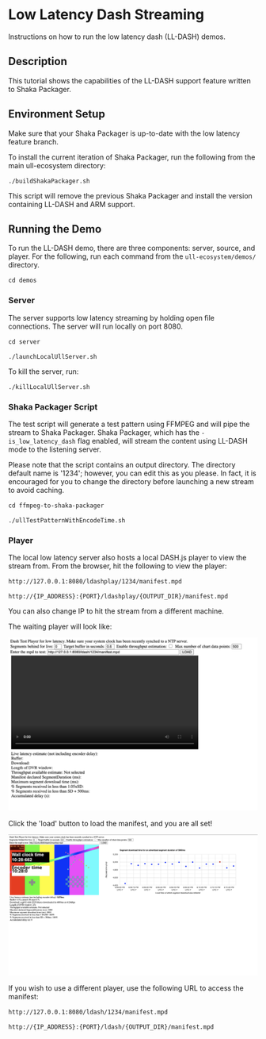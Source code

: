 # Low Latency Dash Streaming

Instructions on how to run the low latency dash (LL-DASH) demos.

## Description

This tutorial shows the capabilities of the LL-DASH support feature written to Shaka Packager.

## Environment Setup

Make sure that your Shaka Packager is up-to-date with the low latency feature branch. 

To install the current iteration of Shaka Packager, run the following from the main ull-ecosystem directory:

```
./buildShakaPackager.sh
```

This script will remove the previous Shaka Packager and install the version containing LL-DASH and ARM support. 

## Running the Demo

To run the LL-DASH demo, there are three components: server, source, and player. For the following, run each command from the `ull-ecosystem/demos/` directory.

```
cd demos
```

### Server
The server supports low latency streaming by holding open file connections. The server will run locally on port 8080.

```
cd server
```

```
./launchLocalUllServer.sh
```

To kill the server, run:
```
./killLocalUllServer.sh 
```

### Shaka Packager Script
The test script will generate a test pattern using FFMPEG and will pipe the stream to Shaka Packager. Shaka Packager, which has the `-is_low_latency_dash` flag enabled, will stream the content using LL-DASH mode to the listening server. 

Please note that the script contains an output directory. The directory default name is '1234'; however, you can edit this as you please. In fact, it is encouraged for you to change the directory before launching a new stream to avoid caching. 

```
cd ffmpeg-to-shaka-packager
```

```
./ullTestPatternWithEncodeTime.sh
```

### Player
The local low latency server also hosts a local DASH.js player to view the stream from. From the browser, hit the following to view the player:

```
http://127.0.0.1:8080/ldashplay/1234/manifest.mpd
```

```
http://{IP_ADDRESS}:{PORT}/ldashplay/{OUTPUT_DIR}/manifest.mpd
```

You can also change IP to hit the stream from a different machine.

The waiting player will look like:

![Image of waiting low latency player](./images/LL-DASH-Player-Waiting.png)

Click the 'load' button to load the manifest, and you are all set!

![Image of low latency player](./images/LL-DASH-Player.png)

If you wish to use a different player, use the following URL to access the manifest:
```
http://127.0.0.1:8080/ldash/1234/manifest.mpd
```

```
http://{IP_ADDRESS}:{PORT}/ldash/{OUTPUT_DIR}/manifest.mpd
```